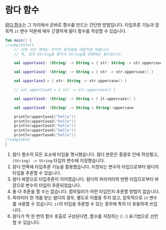 # 람다 함수

[람다 함수](https://kotlinlang.org/docs/reference/lambdas.html)는 그 자리에서 곧바로 함수를 만드는 간단한 방법입니다. 타입추론 기능과 암묵적 `it` 변수 덕분에 매우 간결하게 람다 함수를 작성할 수 있습니다.

```kotlin
fun main() {
//sampleStart
    // 이하 모든 예제는 주어진 문자열을 대문자로 바꿉니다.
    // 즉, 모두 String을 받아서 String을 반환하는 함수입니다.

    val upperCase1: (String) -> String = { str: String -> str.uppercase() } // 1

    val upperCase2: (String) -> String = { str -> str.uppercase() }         // 2

    val upperCase3 = { str: String -> str.uppercase() }                     // 3

    // val upperCase4 = { str -> str.uppercase() }                          // 4

    val upperCase5: (String) -> String = { it.uppercase() }                 // 5

    val upperCase6: (String) -> String = String::uppercase                  // 6

    println(upperCase1("hello"))
    println(upperCase2("hello"))
    println(upperCase3("hello"))
    println(upperCase5("hello"))
    println(upperCase6("hello"))
//sampleEnd
}
```

1. 람다 함수의 모든 요소에 타입을 명시했습니다. 람다 본문은 중괄호 안에 작성했고, `(String) -> String` 타입의 변수에 지정했습니다.
2. 람다 안쪽에 타입추론 기능을 활용했습니다. 지정되는 변수의 타입으로부터 람다의 타입을 추론할 수 있습니다.
3. 람다 바깥으로 타입추론이 이어졌습니다. 람다의 파라미터와 반환 타입으로부터 바깥으로 변수의 타입이 추론되었습니다.
4. 둘 다 추론을 할 수는 없습니다. 컴파일러가 어떤 타입인지 추론할 방법이 없습니다.
5. 파라미터 한 개를 받는 람다의 경우, 별도로 이름을 주지 않고, 암묵적으로 `it` 변수를 사용할 수 있습니다. `it`의 타입을 추론할 수 있는 경우에 특히 더 유용하게 쓰입니다.
6. 람다가 딱 한 번의 함수 호출로 구성된다면, 함수를 지칭하는 (`::`) 표기법으로 선언할 수 있습니다.